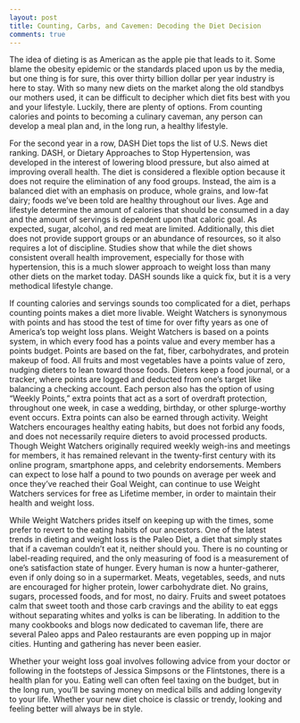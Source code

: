 ```yaml
---
layout: post
title: Counting, Carbs, and Cavemen: Decoding the Diet Decision
comments: true
---
```

The idea of dieting is as American as the apple pie that leads to it.  Some blame the obesity epidemic or the standards placed upon us by the media, but one thing is for sure, this over thirty billion dollar per year industry is here to stay.  With so many new diets on the market along the old standbys our mothers used, it can be difficult to decipher which diet fits best with you and your lifestyle.  Luckily, there are plenty of options. From counting calories and points to becoming a culinary caveman, any person can develop a meal plan and, in the long run, a healthy lifestyle.

For the second year in a row, DASH Diet tops the list of U.S. News diet ranking. DASH, or Dietary Approaches to Stop Hypertension, was developed in the interest of lowering blood pressure, but also aimed at improving overall health.  The diet is considered a flexible option because it does not require the elimination of any food groups.  Instead, the aim is a balanced diet with an emphasis on produce, whole grains, and low-fat dairy; foods we’ve been told are healthy throughout our lives.  Age and lifestyle determine the amount of calories that should be consumed in a day and the amount of servings is dependent upon that caloric goal.   As expected, sugar, alcohol, and red meat are limited.  Additionally, this diet does not provide support groups or an abundance of resources, so it also requires a lot of discipline.  Studies show that while the diet shows consistent overall health improvement, especially for those with hypertension, this is a much slower approach to weight loss than many other diets on the market today.  DASH sounds like a quick fix, but it is a very methodical lifestyle change.

If counting calories and servings sounds too complicated for a diet, perhaps counting points makes a diet more livable.  Weight Watchers is synonymous with points and has stood the test of time for over fifty years as one of America’s top weight loss plans.  Weight Watchers is based on a points system, in which every food has a points value and every member has a points budget.  Points are based on the fat, fiber, carbohydrates, and protein makeup of food.  All fruits and most vegetables have a points value of zero, nudging dieters to lean toward those foods.  Dieters keep a food journal, or a tracker, where points are logged and deducted from one’s target like balancing a checking account. Each person also has the option of using “Weekly Points,” extra points that act as a sort of overdraft protection, throughout one week, in case a wedding, birthday, or other splurge-worthy event occurs.  Extra points can also be earned through activity.  Weight Watchers encourages healthy eating habits, but does not forbid any foods, and does not necessarily require dieters to avoid processed products.  Though Weight Watchers originally required weekly weigh-ins and meetings for members, it has remained relevant in the twenty-first century with its online program, smartphone apps, and celebrity endorsements.  Members can expect to lose half a pound to two pounds on average per week and once they’ve reached their Goal Weight, can continue to use Weight Watchers services for free as Lifetime member, in order to maintain their health and weight loss.

While Weight Watchers prides itself on keeping up with the times, some prefer to revert to the eating habits of our ancestors.  One of the latest trends in dieting and weight loss is the Paleo Diet, a diet that simply states that if a caveman couldn’t eat it, neither should you.  There is no counting or label-reading required, and the only measuring of food is a measurement of one’s satisfaction state of hunger. Every human is now a hunter-gatherer, even if only doing so in a supermarket.  Meats, vegetables, seeds, and nuts are encouraged for higher protein, lower carbohydrate diet.  No grains, sugars, processed foods, and for most, no dairy.  Fruits and sweet potatoes calm that sweet tooth and those carb cravings and the ability to eat eggs without separating whites and yolks is can be liberating.  In addition to the many cookbooks and blogs now dedicated to caveman life, there are several Paleo apps and Paleo restaurants are even popping up in major cities.  Hunting and gathering has never been easier.

Whether your weight loss goal involves following advice from your doctor or following in the footsteps of Jessica Simpsons or the Flintstones, there is a health plan for you.   Eating well can often feel taxing on the budget, but in the long run, you’ll be saving money on medical bills and adding longevity to your life.   Whether your new diet choice is classic or trendy, looking and feeling better will always be in style.